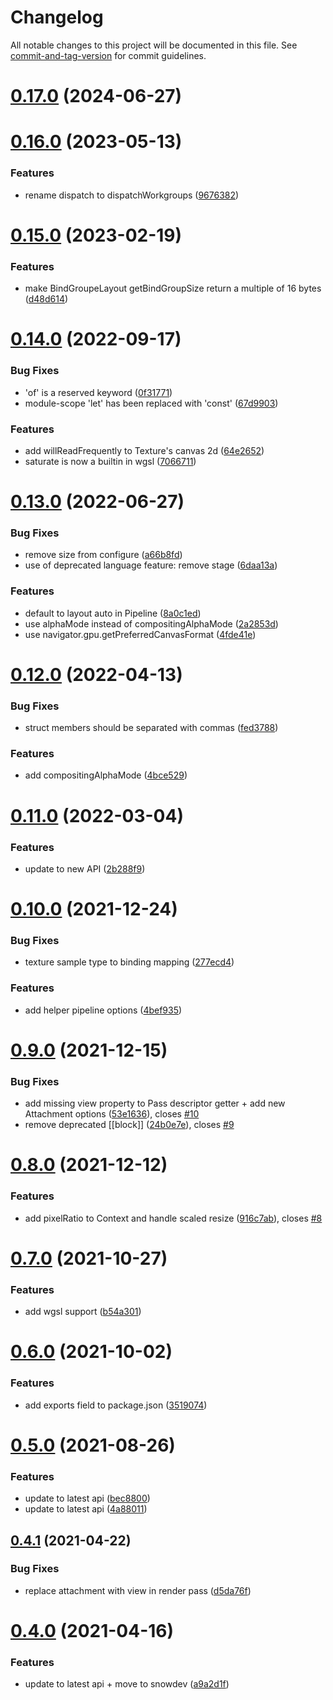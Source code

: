 # Changelog

All notable changes to this project will be documented in this file. See [commit-and-tag-version](https://github.com/absolute-version/commit-and-tag-version) for commit guidelines.

# [0.17.0](https://github.com/dmnsgn/dgel/compare/v0.16.0...v0.17.0) (2024-06-27)



# [0.16.0](https://github.com/dmnsgn/dgel/compare/v0.15.0...v0.16.0) (2023-05-13)


### Features

* rename dispatch to dispatchWorkgroups ([9676382](https://github.com/dmnsgn/dgel/commit/9676382421ae4db2e602f587860bed261c0a7021))



# [0.15.0](https://github.com/dmnsgn/dgel/compare/v0.14.0...v0.15.0) (2023-02-19)


### Features

* make BindGroupeLayout getBindGroupSize return a multiple of 16 bytes ([d48d614](https://github.com/dmnsgn/dgel/commit/d48d6146193fe26f1fe879dc3e3252ed82571b6e))



# [0.14.0](https://github.com/dmnsgn/dgel/compare/v0.13.0...v0.14.0) (2022-09-17)


### Bug Fixes

* 'of' is a reserved keyword ([0f31771](https://github.com/dmnsgn/dgel/commit/0f31771ba8a4f9149c5c32f237138ed8e33b098a))
* module-scope 'let' has been replaced with 'const' ([67d9903](https://github.com/dmnsgn/dgel/commit/67d99032a63fd342c2be940a9a92e56fad49a9c2))


### Features

* add willReadFrequently to Texture's canvas 2d ([64e2652](https://github.com/dmnsgn/dgel/commit/64e2652cb8d6cf5c0f703767b9e48cccc52f7699))
* saturate is now a builtin in wgsl ([7066711](https://github.com/dmnsgn/dgel/commit/70667117c68f48bab9f321e6694fde3d846ab08b))



# [0.13.0](https://github.com/dmnsgn/dgel/compare/v0.12.0...v0.13.0) (2022-06-27)


### Bug Fixes

* remove size from configure ([a66b8fd](https://github.com/dmnsgn/dgel/commit/a66b8fd4a1e7eeeb6988b3f95877f35ea2f472e7))
* use of deprecated language feature: remove stage ([6daa13a](https://github.com/dmnsgn/dgel/commit/6daa13a72215a5cde26aacc3a053727e3c2dcc2a))


### Features

* default to layout auto in Pipeline ([8a0c1ed](https://github.com/dmnsgn/dgel/commit/8a0c1edb8d90088a9777fab3628db737e483e9b9))
* use alphaMode instead of compositingAlphaMode ([2a2853d](https://github.com/dmnsgn/dgel/commit/2a2853d41aa7953a83489d0ba04eea4494400a84))
* use navigator.gpu.getPreferredCanvasFormat ([4fde41e](https://github.com/dmnsgn/dgel/commit/4fde41e9823bd8bb087b82ac8a2d1b194ded8bf1))



# [0.12.0](https://github.com/dmnsgn/dgel/compare/v0.11.0...v0.12.0) (2022-04-13)


### Bug Fixes

* struct members should be separated with commas ([fed3788](https://github.com/dmnsgn/dgel/commit/fed37884b6334b5ce738542bca5f3f66cb303420))


### Features

* add compositingAlphaMode ([4bce529](https://github.com/dmnsgn/dgel/commit/4bce5298c731979b20d05a1fb5c67fc26f7b8a69))



# [0.11.0](https://github.com/dmnsgn/dgel/compare/v0.10.0...v0.11.0) (2022-03-04)


### Features

* update to new API ([2b288f9](https://github.com/dmnsgn/dgel/commit/2b288f9c5375f10925550c8939662b5f71734196))



# [0.10.0](https://github.com/dmnsgn/dgel/compare/v0.9.0...v0.10.0) (2021-12-24)


### Bug Fixes

* texture sample type to binding mapping ([277ecd4](https://github.com/dmnsgn/dgel/commit/277ecd4b210df86250c7e5802cab633321291052))


### Features

* add helper pipeline options ([4bef935](https://github.com/dmnsgn/dgel/commit/4bef9357f43b22bcdb499b17b5d10a3307edab3b))



# [0.9.0](https://github.com/dmnsgn/dgel/compare/v0.8.0...v0.9.0) (2021-12-15)


### Bug Fixes

* add missing view property to Pass descriptor getter + add new Attachment options ([53e1636](https://github.com/dmnsgn/dgel/commit/53e16369690dde403d7c3247b9767b366429635e)), closes [#10](https://github.com/dmnsgn/dgel/issues/10)
* remove deprecated [[block]] ([24b0e7e](https://github.com/dmnsgn/dgel/commit/24b0e7e74807bc2907faea473d7546c84459319b)), closes [#9](https://github.com/dmnsgn/dgel/issues/9)



# [0.8.0](https://github.com/dmnsgn/dgel/compare/v0.7.0...v0.8.0) (2021-12-12)


### Features

* add pixelRatio to Context and handle scaled resize ([916c7ab](https://github.com/dmnsgn/dgel/commit/916c7ab2f91d0a44151a11e7c6fbf932b207a620)), closes [#8](https://github.com/dmnsgn/dgel/issues/8)



# [0.7.0](https://github.com/dmnsgn/dgel/compare/v0.6.0...v0.7.0) (2021-10-27)


### Features

* add wgsl support ([b54a301](https://github.com/dmnsgn/dgel/commit/b54a301fea213db503646bb5f40636f38de2b603))



# [0.6.0](https://github.com/dmnsgn/dgel/compare/v0.5.0...v0.6.0) (2021-10-02)


### Features

* add exports field to package.json ([3519074](https://github.com/dmnsgn/dgel/commit/35190747281d82a43b555a2b484898da94e7ee6b))



# [0.5.0](https://github.com/dmnsgn/dgel/compare/v0.4.1...v0.5.0) (2021-08-26)


### Features

* update to latest api ([bec8800](https://github.com/dmnsgn/dgel/commit/bec8800795747bb90f742b3d33df595d848a61fc))
* update to latest api ([4a88011](https://github.com/dmnsgn/dgel/commit/4a88011141001dafaba27bf3fecb2e35c11a8fe3))



## [0.4.1](https://github.com/dmnsgn/dgel/compare/v0.4.0...v0.4.1) (2021-04-22)


### Bug Fixes

* replace attachment with view in render pass ([d5da76f](https://github.com/dmnsgn/dgel/commit/d5da76ff2de359c07404b94164e479374c635db2))



# [0.4.0](https://github.com/dmnsgn/dgel/compare/v0.3.0...v0.4.0) (2021-04-16)


### Features

* update to latest api + move to snowdev ([a9a2d1f](https://github.com/dmnsgn/dgel/commit/a9a2d1f6bf6d46c87c4a7cf39bde66666f777c88))
